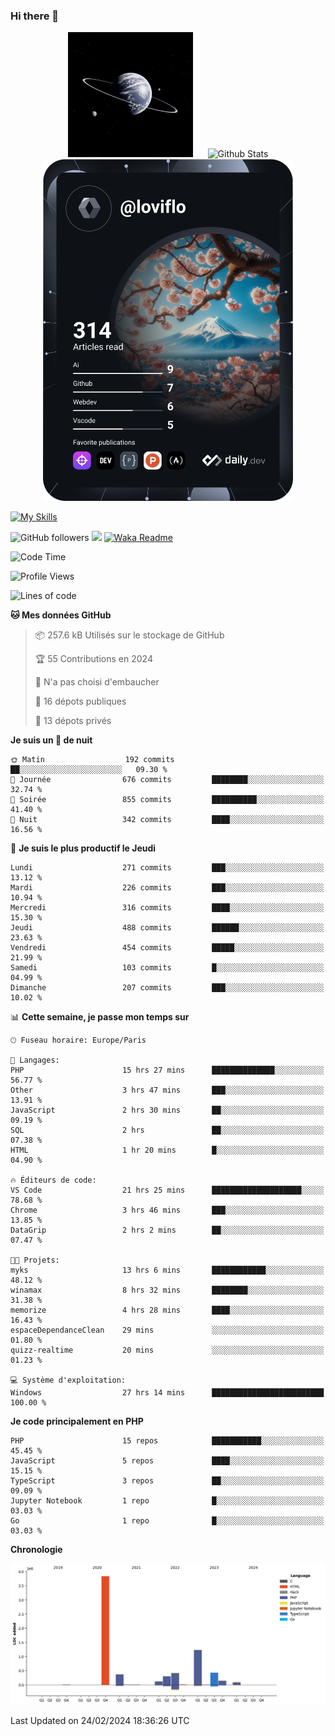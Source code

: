 ### Hi there 👋

<p align="center">
  <img src="https://github.com/Loviflo/Loviflo/blob/main/img/portrait.jpg" alt="Loviflo" height="200" style="margin-right: 20px"/>
  <img src="https://github-readme-stats.vercel.app/api?username=Loviflo&show_icons=true&theme=graywhite" alt="Github Stats" />
  <a href="https://app.daily.dev/loviflo"><img src="https://github.com/loviflo/loviflo/blob/main/devcard.svg" width="400" alt="Loviflo's Dev Card"/></a>
</p>

[![My Skills](https://skillicons.dev/icons?i=php,laravel,symfony,dotnet,cs,nodejs,mysql,postgres,js,ts,html,css,sass,angular,react,electron,docker,webpack,vscode,figma,git,github,gitlab,nginx,postman&perline=5)](https://skillicons.dev)

![GitHub followers](https://img.shields.io/github/followers/Loviflo?label=Follow&style=social)
![](https://visitor-badge.glitch.me/badge?page_id=Loviflo.Loviflo)
[![Waka Readme](https://github.com/Loviflo/Loviflo/actions/workflows/update-stats.yml/badge.svg)](https://github.com/Loviflo/Loviflo/actions/workflows/update-stats.yml)

<!--START_SECTION:waka-->
![Code Time](http://img.shields.io/badge/Code%20Time-1%2C944%20hrs%2059%20mins-blue)

![Profile Views](http://img.shields.io/badge/Vues%20du%20profil-0-blue)

![Lines of code](https://img.shields.io/badge/Depuis%20Hello%20World%2C%20j%27ai%20%C3%A9crit-7.0%20million%20Lignes%20de%20code-blue)

**🐱 Mes données GitHub** 

> 📦 257.6 kB Utilisés sur le stockage de GitHub 
 > 
> 🏆 55 Contributions en 2024
 > 
> 🚫 N'a pas choisi d'embaucher
 > 
> 📜 16 dépots publiques 
 > 
> 🔑 13 dépots privés 
 > 
**Je suis un 🦉 de nuit** 

```text
🌞 Matin                  192 commits         ██░░░░░░░░░░░░░░░░░░░░░░░   09.30 % 
🌆 Journée                676 commits         ████████░░░░░░░░░░░░░░░░░   32.74 % 
🌃 Soirée                 855 commits         ██████████░░░░░░░░░░░░░░░   41.40 % 
🌙 Nuit                   342 commits         ████░░░░░░░░░░░░░░░░░░░░░   16.56 % 
```
📅 **Je suis le plus productif le Jeudi** 

```text
Lundi                    271 commits         ███░░░░░░░░░░░░░░░░░░░░░░   13.12 % 
Mardi                    226 commits         ███░░░░░░░░░░░░░░░░░░░░░░   10.94 % 
Mercredi                 316 commits         ████░░░░░░░░░░░░░░░░░░░░░   15.30 % 
Jeudi                    488 commits         ██████░░░░░░░░░░░░░░░░░░░   23.63 % 
Vendredi                 454 commits         █████░░░░░░░░░░░░░░░░░░░░   21.99 % 
Samedi                   103 commits         █░░░░░░░░░░░░░░░░░░░░░░░░   04.99 % 
Dimanche                 207 commits         ███░░░░░░░░░░░░░░░░░░░░░░   10.02 % 
```


📊 **Cette semaine, je passe mon temps sur** 

```text
🕑︎ Fuseau horaire: Europe/Paris

💬 Langages: 
PHP                      15 hrs 27 mins      ██████████████░░░░░░░░░░░   56.77 % 
Other                    3 hrs 47 mins       ███░░░░░░░░░░░░░░░░░░░░░░   13.91 % 
JavaScript               2 hrs 30 mins       ██░░░░░░░░░░░░░░░░░░░░░░░   09.19 % 
SQL                      2 hrs               ██░░░░░░░░░░░░░░░░░░░░░░░   07.38 % 
HTML                     1 hr 20 mins        █░░░░░░░░░░░░░░░░░░░░░░░░   04.90 % 

🔥 Éditeurs de code: 
VS Code                  21 hrs 25 mins      ████████████████████░░░░░   78.68 % 
Chrome                   3 hrs 46 mins       ███░░░░░░░░░░░░░░░░░░░░░░   13.85 % 
DataGrip                 2 hrs 2 mins        ██░░░░░░░░░░░░░░░░░░░░░░░   07.47 % 

🐱‍💻 Projets: 
myks                     13 hrs 6 mins       ████████████░░░░░░░░░░░░░   48.12 % 
winamax                  8 hrs 32 mins       ████████░░░░░░░░░░░░░░░░░   31.38 % 
memorize                 4 hrs 28 mins       ████░░░░░░░░░░░░░░░░░░░░░   16.43 % 
espaceDependanceClean    29 mins             ░░░░░░░░░░░░░░░░░░░░░░░░░   01.80 % 
quizz-realtime           20 mins             ░░░░░░░░░░░░░░░░░░░░░░░░░   01.23 % 

💻 Système d'exploitation: 
Windows                  27 hrs 14 mins      █████████████████████████   100.00 % 
```

**Je code principalement en PHP** 

```text
PHP                      15 repos            ███████████░░░░░░░░░░░░░░   45.45 % 
JavaScript               5 repos             ████░░░░░░░░░░░░░░░░░░░░░   15.15 % 
TypeScript               3 repos             ██░░░░░░░░░░░░░░░░░░░░░░░   09.09 % 
Jupyter Notebook         1 repo              █░░░░░░░░░░░░░░░░░░░░░░░░   03.03 % 
Go                       1 repo              █░░░░░░░░░░░░░░░░░░░░░░░░   03.03 % 
```



**Chronologie**

![Lines of Code chart](https://raw.githubusercontent.com/Loviflo/Loviflo/main/assets/bar_graph.png)


 Last Updated on 24/02/2024 18:36:26 UTC
<!--END_SECTION:waka-->
